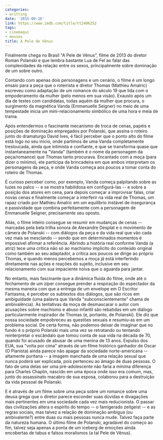```yaml
---
categories:
- writting
date: '2015-09-16'
link: https://www.imdb.com/title/tt2406252
tags:
- cinemaqui
- movies
title: A Pele de Vênus
---
```


Finalmente chega no Brasil "A Pele de Vênus", filme de 2013 do diretor Roman Polanski e que lembra bastante Lua de Fel ao falar das complexidades da relação entre os sexos, principalmente sobre dominação de um sobre outro.

Contando com apenas dois personagens e um cenário, o filme é um longo ensaio para a peça que o roteirista e diretor Thomas (Mathieu Amalric) escreveu como adaptação de um romance do século 19 que lida com o empoderamento da mulher (pelo menos em sua visão). Exausto após um dia de testes com candidatas, todas aquém da mulher que procura, o surgimento da magnética Vanda (Emmanuelle Seigner) no meio de uma tempestade inicia um mini-relacionamento simbólico de uma hora e meia de trama.

Após entendermos o fascinante mecanismo de troca de cenas, papéis e posições de dominação empregados por Polanski, que assina o roteiro junto do dramaturgo David Ives, é fácil perceber que o ponto alto do filme está logo no seu início, onde partimos de uma Vanda completamente tresloucada, ainda que intimista e confiante, e que se transforma quase que instantaneamente na "Vanda" (também é o nome da personagem da peça/romance) que Thomas tanto procurava. Encantado com a moça (para dizer o mínimo), ele participa da brincadeira em que ambos interpretam os personagens da peça, e onde Vanda começa aos poucos a tomar conta do roteiro de Thomas.

É curioso perceber como, por exemplo, Vanda começa palpitando sobre as luzes no palco -- e se mostra habilidosa em configurá-las -- e sobre a posição dos atores em cena, para depois começar a improvisar falas, criar novas cenas e finalmente começar a interferir na vida real de Thomas, um rapaz criado por Mathieu Amalric em um equilíbrio instável de insegurança e passividade que combina perfeitamente com a personagem de Emmanuelle Seigner, precisamente seu oposto.

Aliás, o filme inteiro consegue se resumir em mudanças de cenas -- marcadas pela bela trilha sonora de Alexandre Desplat e o movimento de câmera de Polanski -- com diálogos da peça e da vida real que vão cada vez mais se mesclando -- sendo que em determinados momentos é impossível afirmar a referência. Abrindo a história real conforme Vanda (a atriz) tece uma crítica não só ao machismo implícito do conteúdo original como também ao seu adaptador, a crítica aos poucos se dirige ao próprio Thomas, e quando menos percebemos a moça já está interferindo diretamente nas ações e reações do sujeito, inclusive em seu relacionamento com sua impaciente noiva que o aguarda para jantar.

No entanto, mais fascinante que a dinâmica fluida do filme, onde até o fechamento de um zíper consegue prender a respiração do espectador da mesma maneira com que a entrega de um envelope em O Escritor Fantasma, é perceber os subtextos dos diálogos, que são ricos em ambiguidade (uma palavra que Vanda "subconscientemente" chama de ambivalência). As tentativas da moça de desmascarar o autor com acusações sobre machismo e abuso infantil são rebatidas em um diálogo particularmente inspirador de Thomas (e, portanto, de Polanski). Ele diz que nossa sociedade empobreceu as questões sexuais e resumiu-as em um problema social. De certa forma, não podemos deixar de imaginar que no fundo é o próprio Polanski mais uma vez se retratando ou tentando reinterpretar o escândalo que tomou conta de sua vida na década de 70, quando foi acusado de abusar de uma menina de 13 anos. Expulso dos EUA, sua "volta por cima" através de um filme histórico ganhador de Oscar (O Pianista) ainda parece não apagar da sociedade norte-americana -- altamente puritana -- a imagem manchada de uma relação sexual que nunca poderá ser explicada, pois pertenceu ao âmago de duas pessoas. O fato de uma delas ser uma pré-adolescente não faria a mínima diferença para Charles Chaplin, nascido em uma época onde isso era comum, mas, junto do assassinato macabro de sua esposa, colaborou para a destruição da vida pessoal de Polanski.

E é através de um filme sobre uma peça sobre um romance sobre uma deusa grega que o diretor parece esconder suas dúvidas e divagações mais pertinentes em uma sociedade cada vez mais reducionista. O passar das civilizações altera o espírito do tempo -- o famigerado zeitgeist -- e as regras sociais, mas talvez a relação de dominação ambígua (ou ambivalente?) entre duas ou mais pessoas nunca mude. Talvez faça parte da natureza humana. O último filme de Polanski, agradável do começo ao fim, talvez seja apenas a ponta de um iceberg de emoções ainda encobertas de tabus e falsos moralismos (a tal Pele de Vênus).